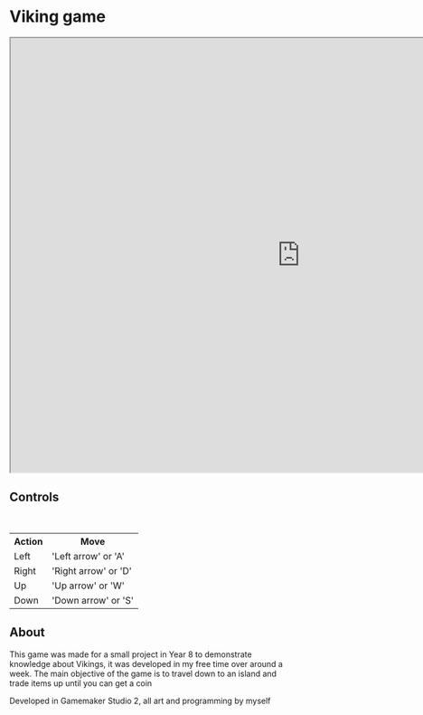 # Viking game

<iframe width="1024" height="768" src="https://locstock.dev/VikingLife"></iframe>

## Controls

<table>  
  <tr><th>Action</th> <th>Move</th>  </tr>  
  <tr> <td>Left</td>    <td>'Left arrow' or 'A'</td>   </tr>  
  <tr> <td>Right</td> <td> 'Right arrow' or 'D' </td> </tr>  
  <tr> <td>Up</td>     <td> 'Up arrow' or 'W'</td>  </tr>  
  <tr> <td>Down</td> <td> 'Down arrow' or 'S'</td>  </tr>  
</table>

## About
This game was made for a small project in Year 8 to demonstrate knowledge about Vikings, it was developed in my free time over around a week. The main objective of the game is to travel down to an island and trade items up until you can get a coin

Developed in Gamemaker Studio 2, all art and programming by myself
